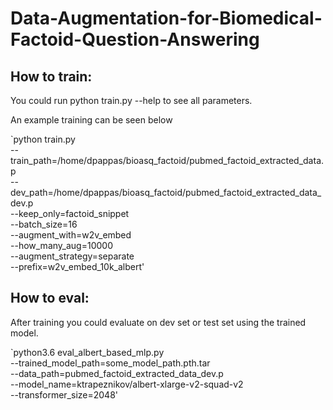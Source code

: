 # Data-Augmentation-for-Biomedical-Factoid-Question-Answering


## How to train:

You could run python train.py --help to see all parameters.


An example training can be seen below

`python train.py \
--train_path=/home/dpappas/bioasq_factoid/pubmed_factoid_extracted_data.p \
--dev_path=/home/dpappas/bioasq_factoid/pubmed_factoid_extracted_data_dev.p \
--keep_only=factoid_snippet \
--batch_size=16 \
--augment_with=w2v_embed \
--how_many_aug=10000 \
--augment_strategy=separate \
--prefix=w2v_embed_10k_albert'

## How to eval:

After training you could evaluate on dev set or test set using the trained model.

`python3.6 eval_albert_based_mlp.py \
--trained_model_path=some_model_path.pth.tar \
--data_path=pubmed_factoid_extracted_data_dev.p \
--model_name=ktrapeznikov/albert-xlarge-v2-squad-v2 \
--transformer_size=2048'



